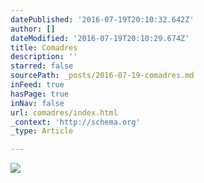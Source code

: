 ```yaml
---
datePublished: '2016-07-19T20:10:32.642Z'
author: []
dateModified: '2016-07-19T20:10:29.674Z'
title: Comadres
description: ''
starred: false
sourcePath: _posts/2016-07-19-comadres.md
inFeed: true
hasPage: true
inNav: false
url: comadres/index.html
_context: 'http://schema.org'
_type: Article

---
```

![](https://the-grid-user-content.s3-us-west-2.amazonaws.com/9ceb741f-34f0-43e8-8410-c63045691669.jpg)